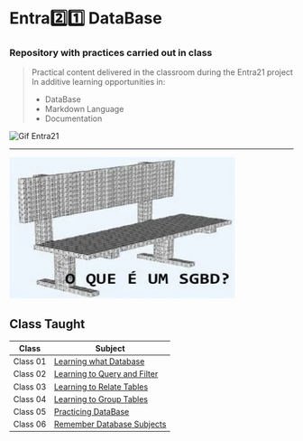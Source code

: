 # Entra2️⃣1️⃣ DataBase

### Repository with practices carried out in class

>Practical content delivered in the classroom during the Entra21 project In additive learning opportunities in:
>
> - DataBase
> - Markdown Language
> - Documentation

![Gif Entra21](https://github.com/ArthurEstevan/Entra21_Java_Advanced_2022/blob/main/entra21.gif)

---

<a href="#"><img  src="/gif_image/Banco%20de%20Dados.webp" width="400 " height="250" /></a>

## Class Taught

| Class | Subject |
|------|---------|
|Class 01 |[Learning what Database](/Class_01)
|Class 02 |[Learning to Query and Filter](/Class_02)
|Class 03 |[Learning to Relate Tables](/Class_03)
|Class 04 |[Learning to Group Tables](/Class_04)
|Class 05 |[Practicing DataBase](/Class_05)
|Class 06 |[Remember Database Subjects](/Class_06)
